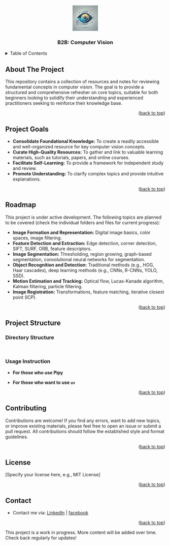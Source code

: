 <a id="readme-top"></a>




<!-- PROJECT SHIELDS -->
<!--
*** I'm using markdown "reference style" links for readability.
*** Reference links are enclosed in brackets [ ] instead of parentheses ( ).
*** See the bottom of this document for the declaration of the reference variables
*** for contributors-url, forks-url, etc. This is an optional, concise syntax you may use.
*** https://www.markdownguide.org/basic-syntax/#reference-style-links
-->

<!-- PROJECT LOGO -->
<br />
<div align="center">
  <a href="https://github.com/8Opt/aicoffee.git">
    <img src="assets/b2b_cv.webp" alt="Logo" width="80" height="80">
  </a>

<h3 align="center">B2B: Computer Vision</h3>

  <!-- <p align="center">
    project_description
    <br />
    <a href="https://github.com/github_username/repo_name"><strong>Explore the docs »</strong></a>
    <br />
    <br />
    <a href="https://github.com/github_username/repo_name">View Demo</a>
    ·
    <a href="https://github.com/github_username/repo_name/issues/new?labels=bug&template=bug-report---.md">Report Bug</a>
    ·
    <a href="https://github.com/github_username/repo_name/issues/new?labels=enhancement&template=feature-request---.md">Request Feature</a>
  </p> -->
</div>



<!-- TABLE OF CONTENTS -->
<details>
  <summary>Table of Contents</summary>
  <ol>
    <li><a href="#about-the-project"> About the Project</a></li>
    <li><a href="#project-goals">Project Goals</a></li>
    <li><a href="#roadmap">Roadmap</a></li>
    <li><a href="#project-structure">Project Structure</a></li>
    <li><a href="#contributing">Contributing</a></li>
    <li><a href="#license">License</a></li>
    <li><a href="#contact">Contact</a></li>
  </ol>
</details>



<!-- ABOUT THE PROJECT -->
## About The Project


This repository contains a collection of resources and notes for reviewing fundamental concepts in computer vision.  The goal is to provide a structured and comprehensive refresher on core topics, suitable for both beginners looking to solidify their understanding and experienced practitioners seeking to reinforce their knowledge base.

<p align="right">(<a href="#readme-top">back to top</a>)</p>

## Project Goals

* **Consolidate Foundational Knowledge:**  To create a readily accessible and well-organized resource for key computer vision concepts.
* **Curate High-Quality Resources:**  To gather and link to valuable learning materials, such as tutorials, papers, and online courses.
* **Facilitate Self-Learning:** To provide a framework for independent study and review.
* **Promote Understanding:**  To clarify complex topics and provide intuitive explanations.

<p align="right">(<a href="#readme-top">back to top</a>)</p>


## Roadmap

This project is under active development. The following topics are planned to be covered (check the individual folders and files for current progress):

* **Image Formation and Representation:**  Digital image basics, color spaces, image filtering.
* **Feature Detection and Extraction:**  Edge detection, corner detection, SIFT, SURF, ORB, feature descriptors.
* **Image Segmentation:**  Thresholding, region growing, graph-based segmentation, convolutional neural networks for segmentation.
* **Object Recognition and Detection:**  Traditional methods (e.g., HOG, Haar cascades), deep learning methods (e.g., CNNs, R-CNNs, YOLO, SSD).
* **Motion Estimation and Tracking:**  Optical flow, Lucas-Kanade algorithm, Kalman filtering, particle filtering.
* **Image Registration:**  Transformations, feature matching, iterative closest point (ICP).

<p align="right">(<a href="#readme-top">back to top</a>)</p>



## Project Structure

### Directory Structure

```


```

### Usage Instruction

- **For those who use Pipy**



- **For those who want to use `uv`**



<p align="right">(<a href="#readme-top">back to top</a>)</p>


## Contributing

Contributions are welcome!  If you find any errors, want to add new topics, or improve existing materials, please feel free to open an issue or submit a pull request.  All contributions should follow the established style and format guidelines.

<p align="right">(<a href="#readme-top">back to top</a>)</p>


## License

[Specify your license here, e.g., MIT License]

<p align="right">(<a href="#readme-top">back to top</a>)</p>


## Contact

+ Contact me via: [LinkedIn](https://www.linkedin.com/in/minhle007/)  | [facebook](https://www.facebook.com/lee.minh.12177276)


<p align="right">(<a href="#readme-top">back to top</a>)</p>


This project is a work in progress.  More content will be added over time.  Check back regularly for updates!